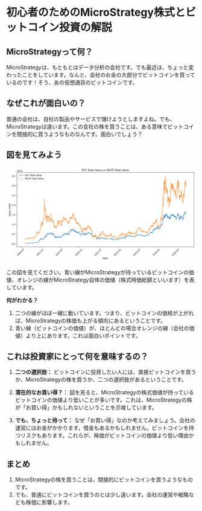 # 初心者のためのMicroStrategy株式とビットコイン投資の解説

## MicroStrategyって何？

MicroStrategyは、もともとはデータ分析の会社です。でも最近は、ちょっと変わったことをしています。なんと、会社のお金の大部分でビットコインを買っているのです！そう、あの仮想通貨のビットコインです。

## なぜこれが面白いの？

普通の会社は、自社の製品やサービスで儲けようとしますよね。でも、MicroStrategyは違います。この会社の株を買うことは、ある意味でビットコインを間接的に買うようなものなんです。面白いでしょう？

## 図を見てみよう

![BTC Total Value vs MSTR Total Value](./output/total_values_comparison.png)

この図を見てください。青い線がMicroStrategyが持っているビットコインの価値、オレンジの線がMicroStrategy自体の価値（株式時価総額といいます）を表しています。

**何がわかる？**
1. 二つの線がほぼ一緒に動いています。つまり、ビットコインの価格が上がれば、MicroStrategyの株価も上がる傾向にあるということです。
2. 青い線（ビットコインの価値）が、ほとんどの場合オレンジの線（会社の価値）より上にあります。これは面白いポイントです。

## これは投資家にとって何を意味するの？

1. **二つの選択肢：** ビットコインに投資したい人には、直接ビットコインを買うか、MicroStrategyの株を買うか、二つの選択肢があるということです。

2. **潜在的なお買い得？：** 図を見ると、MicroStrategyの株式価値が持っているビットコインの価値より低いことが多いです。これは、MicroStrategyの株が「お買い得」かもしれないということを示唆しています。

3. **でも、ちょっと待って：** なぜ「お買い得」なのか考えてみましょう。会社の運営にはお金がかかります。借金もあるかもしれません。ビットコインを持つリスクもあります。これらが、株価がビットコインの価値より低い理由かもしれません。

## まとめ

1. MicroStrategyの株を買うことは、間接的にビットコインを買うようなものです。
2. でも、普通にビットコインを買うのとは少し違います。会社の運営や戦略なども株価に影響します。